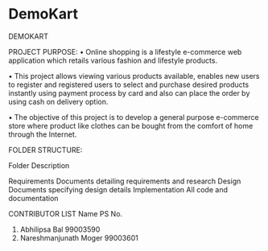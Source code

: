 # DemoKart

DEMOKART 

PROJECT PURPOSE:
•	Online shopping is a lifestyle e-commerce web application which retails various fashion and lifestyle products.

•	This project allows viewing various products available, enables new users to register and registered users to select and purchase desired products instantly using payment process by card and also can place the order by using cash on delivery option.

•	The objective of this project is to develop a general purpose e-commerce store where product like clothes can be bought from the comfort of home through the Internet.

FOLDER STRUCTURE:

Folder	                                        Description
                                               
Requirements	                Documents detailing requirements and research
Design                  	Documents specifying design details
Implementation	                All code and documentation

CONTRIBUTOR LIST
Name	                                  PS No.				
1) Abhilipsa Bal	               99003590				
2) Nareshmanjunath Moger	99003601				
					


